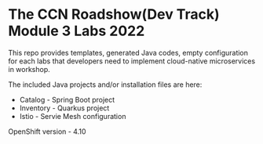 The CCN Roadshow(Dev Track) Module 3 Labs 2022
===

This repo provides templates, generated Java codes, empty configuration for each labs that developers need to implement cloud-native microservices in workshop. 

The included Java projects and/or installation files are here:

* Catalog - Spring Boot project
* Inventory - Quarkus project 
* Istio - Servie Mesh configuration

OpenShift version - 4.10